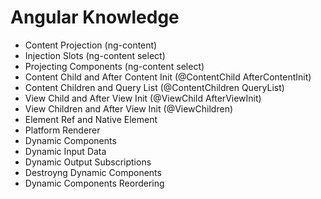 # Angular Knowledge

- Content Projection (ng-content)
- Injection Slots (ng-content select)
- Projecting Components (ng-content select)
- Content Child and After Content Init (@ContentChild AfterContentInit)
- Content Children and Query List (@ContentChildren QueryList)
- View Child and After View Init (@ViewChild AfterViewInit)
- View Children and After View Init (@ViewChildren)
- Element Ref and Native Element
- Platform Renderer
- Dynamic Components
- Dynamic Input Data
- Dynamic Output Subscriptions
- Destroyng Dynamic Components
- Dynamic Components Reordering
